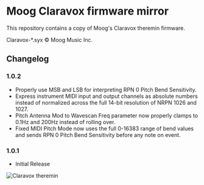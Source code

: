 # Moog Claravox firmware mirror
This repository contains a copy of Moog's Claravox theremin firmware.

Claravox-\*.syx © Moog Music Inc.

## Changelog
### 1.0.2
- Properly use MSB and LSB for interpreting RPN 0 Pitch Bend Sensitivity.
- Express instrument MIDI input and output channels as absolute numbers instead
  of normalized across the full 14-bit resolution of NRPN 1026 and 1027.
- Pitch Antenna Mod to Wavescan Freq parameter now properly clamps to 0.1Hz and 200Hz instead of rolling over.
- Fixed MIDI Pitch Mode now uses the full 0-16383 range of bend values and
  sends RPN 0 Pitch Bend Sensitivity before any note on event.

### 1.0.1
- Initial Release

![Claravox theremin](https://thumbs.static-thomann.de/thumb/padthumb600x600/pics/bdb/505911/15658910_800.jpg)

